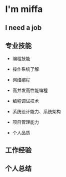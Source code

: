 # I'm miffa

## I need a job

## 专业技能
+ 编程技能

+ 操作系统了解

+ 网络编程

+ 高并发高性能编程

+ 编程调试技术

+ 系统设计能力、系统架构

+ 项目管理能力

+ 个人品质

## 工作经验

## 个人总结

